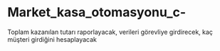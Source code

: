 # Market_kasa_otomasyonu_c-
Toplam kazanılan tutarı raporlayacak, verileri görevliye girdirecek, kaç müşteri girdiğini hesaplayacak
